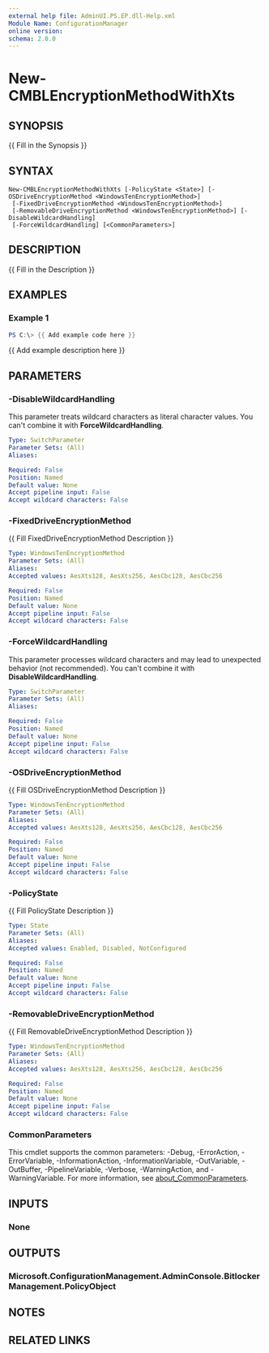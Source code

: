 ```yaml
---
external help file: AdminUI.PS.EP.dll-Help.xml
Module Name: ConfigurationManager
online version:
schema: 2.0.0
---
```


# New-CMBLEncryptionMethodWithXts

## SYNOPSIS
{{ Fill in the Synopsis }}

## SYNTAX

```
New-CMBLEncryptionMethodWithXts [-PolicyState <State>] [-OSDriveEncryptionMethod <WindowsTenEncryptionMethod>]
 [-FixedDriveEncryptionMethod <WindowsTenEncryptionMethod>]
 [-RemovableDriveEncryptionMethod <WindowsTenEncryptionMethod>] [-DisableWildcardHandling]
 [-ForceWildcardHandling] [<CommonParameters>]
```

## DESCRIPTION
{{ Fill in the Description }}

## EXAMPLES

### Example 1
```powershell
PS C:\> {{ Add example code here }}
```

{{ Add example description here }}

## PARAMETERS

### -DisableWildcardHandling
This parameter treats wildcard characters as literal character values. You can't combine it with **ForceWildcardHandling**.

```yaml
Type: SwitchParameter
Parameter Sets: (All)
Aliases:

Required: False
Position: Named
Default value: None
Accept pipeline input: False
Accept wildcard characters: False
```

### -FixedDriveEncryptionMethod
{{ Fill FixedDriveEncryptionMethod Description }}

```yaml
Type: WindowsTenEncryptionMethod
Parameter Sets: (All)
Aliases:
Accepted values: AesXts128, AesXts256, AesCbc128, AesCbc256

Required: False
Position: Named
Default value: None
Accept pipeline input: False
Accept wildcard characters: False
```

### -ForceWildcardHandling
This parameter processes wildcard characters and may lead to unexpected behavior (not recommended). You can't combine it with **DisableWildcardHandling**.

```yaml
Type: SwitchParameter
Parameter Sets: (All)
Aliases:

Required: False
Position: Named
Default value: None
Accept pipeline input: False
Accept wildcard characters: False
```

### -OSDriveEncryptionMethod
{{ Fill OSDriveEncryptionMethod Description }}

```yaml
Type: WindowsTenEncryptionMethod
Parameter Sets: (All)
Aliases:
Accepted values: AesXts128, AesXts256, AesCbc128, AesCbc256

Required: False
Position: Named
Default value: None
Accept pipeline input: False
Accept wildcard characters: False
```

### -PolicyState
{{ Fill PolicyState Description }}

```yaml
Type: State
Parameter Sets: (All)
Aliases:
Accepted values: Enabled, Disabled, NotConfigured

Required: False
Position: Named
Default value: None
Accept pipeline input: False
Accept wildcard characters: False
```

### -RemovableDriveEncryptionMethod
{{ Fill RemovableDriveEncryptionMethod Description }}

```yaml
Type: WindowsTenEncryptionMethod
Parameter Sets: (All)
Aliases:
Accepted values: AesXts128, AesXts256, AesCbc128, AesCbc256

Required: False
Position: Named
Default value: None
Accept pipeline input: False
Accept wildcard characters: False
```

### CommonParameters
This cmdlet supports the common parameters: -Debug, -ErrorAction, -ErrorVariable, -InformationAction, -InformationVariable, -OutVariable, -OutBuffer, -PipelineVariable, -Verbose, -WarningAction, and -WarningVariable. For more information, see [about_CommonParameters](http://go.microsoft.com/fwlink/?LinkID=113216).

## INPUTS

### None

## OUTPUTS

### Microsoft.ConfigurationManagement.AdminConsole.BitlockerManagement.PolicyObject

## NOTES

## RELATED LINKS
